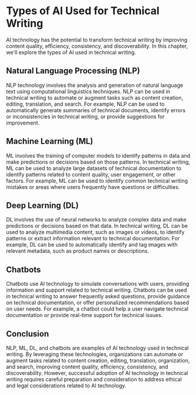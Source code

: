 Types of AI Used for Technical Writing
========================================================================================

AI technology has the potential to transform technical writing by improving content quality, efficiency, consistency, and discoverability. In this chapter, we'll explore the types of AI used in technical writing.

Natural Language Processing (NLP)
---------------------------------

NLP technology involves the analysis and generation of natural language text using computational linguistics techniques. NLP can be used in technical writing to automate or augment tasks such as content creation, editing, translation, and search. For example, NLP can be used to automatically generate summaries of technical documents, identify errors or inconsistencies in technical writing, or provide suggestions for improvement.

Machine Learning (ML)
---------------------

ML involves the training of computer models to identify patterns in data and make predictions or decisions based on those patterns. In technical writing, ML can be used to analyze large datasets of technical documentation to identify patterns related to content quality, user engagement, or other factors. For example, ML can be used to identify common technical writing mistakes or areas where users frequently have questions or difficulties.

Deep Learning (DL)
------------------

DL involves the use of neural networks to analyze complex data and make predictions or decisions based on that data. In technical writing, DL can be used to analyze multimedia content, such as images or videos, to identify patterns or extract information relevant to technical documentation. For example, DL can be used to automatically identify and tag images with relevant metadata, such as product names or descriptions.

Chatbots
--------

Chatbots use AI technology to simulate conversations with users, providing information and support related to technical writing. Chatbots can be used in technical writing to answer frequently asked questions, provide guidance on technical documentation, or offer personalized recommendations based on user needs. For example, a chatbot could help a user navigate technical documentation or provide real-time support for technical issues.

Conclusion
----------

NLP, ML, DL, and chatbots are examples of AI technology used in technical writing. By leveraging these technologies, organizations can automate or augment tasks related to content creation, editing, translation, organization, and search, improving content quality, efficiency, consistency, and discoverability. However, successful adoption of AI technology in technical writing requires careful preparation and consideration to address ethical and legal considerations related to AI technology.


